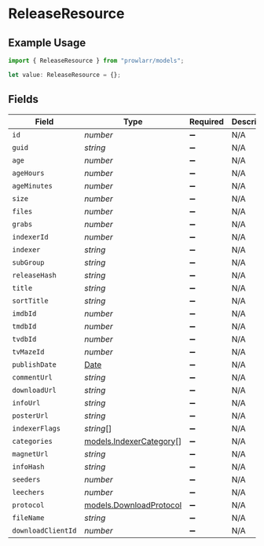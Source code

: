 # ReleaseResource

## Example Usage

```typescript
import { ReleaseResource } from "prowlarr/models";

let value: ReleaseResource = {};
```

## Fields

| Field                                                                                         | Type                                                                                          | Required                                                                                      | Description                                                                                   |
| --------------------------------------------------------------------------------------------- | --------------------------------------------------------------------------------------------- | --------------------------------------------------------------------------------------------- | --------------------------------------------------------------------------------------------- |
| `id`                                                                                          | *number*                                                                                      | :heavy_minus_sign:                                                                            | N/A                                                                                           |
| `guid`                                                                                        | *string*                                                                                      | :heavy_minus_sign:                                                                            | N/A                                                                                           |
| `age`                                                                                         | *number*                                                                                      | :heavy_minus_sign:                                                                            | N/A                                                                                           |
| `ageHours`                                                                                    | *number*                                                                                      | :heavy_minus_sign:                                                                            | N/A                                                                                           |
| `ageMinutes`                                                                                  | *number*                                                                                      | :heavy_minus_sign:                                                                            | N/A                                                                                           |
| `size`                                                                                        | *number*                                                                                      | :heavy_minus_sign:                                                                            | N/A                                                                                           |
| `files`                                                                                       | *number*                                                                                      | :heavy_minus_sign:                                                                            | N/A                                                                                           |
| `grabs`                                                                                       | *number*                                                                                      | :heavy_minus_sign:                                                                            | N/A                                                                                           |
| `indexerId`                                                                                   | *number*                                                                                      | :heavy_minus_sign:                                                                            | N/A                                                                                           |
| `indexer`                                                                                     | *string*                                                                                      | :heavy_minus_sign:                                                                            | N/A                                                                                           |
| `subGroup`                                                                                    | *string*                                                                                      | :heavy_minus_sign:                                                                            | N/A                                                                                           |
| `releaseHash`                                                                                 | *string*                                                                                      | :heavy_minus_sign:                                                                            | N/A                                                                                           |
| `title`                                                                                       | *string*                                                                                      | :heavy_minus_sign:                                                                            | N/A                                                                                           |
| `sortTitle`                                                                                   | *string*                                                                                      | :heavy_minus_sign:                                                                            | N/A                                                                                           |
| `imdbId`                                                                                      | *number*                                                                                      | :heavy_minus_sign:                                                                            | N/A                                                                                           |
| `tmdbId`                                                                                      | *number*                                                                                      | :heavy_minus_sign:                                                                            | N/A                                                                                           |
| `tvdbId`                                                                                      | *number*                                                                                      | :heavy_minus_sign:                                                                            | N/A                                                                                           |
| `tvMazeId`                                                                                    | *number*                                                                                      | :heavy_minus_sign:                                                                            | N/A                                                                                           |
| `publishDate`                                                                                 | [Date](https://developer.mozilla.org/en-US/docs/Web/JavaScript/Reference/Global_Objects/Date) | :heavy_minus_sign:                                                                            | N/A                                                                                           |
| `commentUrl`                                                                                  | *string*                                                                                      | :heavy_minus_sign:                                                                            | N/A                                                                                           |
| `downloadUrl`                                                                                 | *string*                                                                                      | :heavy_minus_sign:                                                                            | N/A                                                                                           |
| `infoUrl`                                                                                     | *string*                                                                                      | :heavy_minus_sign:                                                                            | N/A                                                                                           |
| `posterUrl`                                                                                   | *string*                                                                                      | :heavy_minus_sign:                                                                            | N/A                                                                                           |
| `indexerFlags`                                                                                | *string*[]                                                                                    | :heavy_minus_sign:                                                                            | N/A                                                                                           |
| `categories`                                                                                  | [models.IndexerCategory](../models/indexercategory.md)[]                                      | :heavy_minus_sign:                                                                            | N/A                                                                                           |
| `magnetUrl`                                                                                   | *string*                                                                                      | :heavy_minus_sign:                                                                            | N/A                                                                                           |
| `infoHash`                                                                                    | *string*                                                                                      | :heavy_minus_sign:                                                                            | N/A                                                                                           |
| `seeders`                                                                                     | *number*                                                                                      | :heavy_minus_sign:                                                                            | N/A                                                                                           |
| `leechers`                                                                                    | *number*                                                                                      | :heavy_minus_sign:                                                                            | N/A                                                                                           |
| `protocol`                                                                                    | [models.DownloadProtocol](../models/downloadprotocol.md)                                      | :heavy_minus_sign:                                                                            | N/A                                                                                           |
| `fileName`                                                                                    | *string*                                                                                      | :heavy_minus_sign:                                                                            | N/A                                                                                           |
| `downloadClientId`                                                                            | *number*                                                                                      | :heavy_minus_sign:                                                                            | N/A                                                                                           |